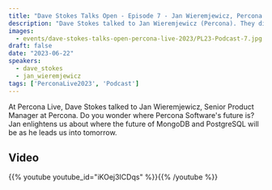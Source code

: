 ```yaml
---
title: "Dave Stokes Talks Open - Episode 7 - Jan Wieremjewicz, Percona - Percona Live 2023"
description: "Dave Stokes talked to Jan Wieremjewicz (Percona). They discussed the future of Percona software."
images:
  - events/dave-stokes-talks-open-percona-live-2023/PL23-Podcast-7.jpg
draft: false
date: "2023-06-22"
speakers:
  - dave_stokes
  - jan_wieremjewicz
tags: ['PerconaLive2023', 'Podcast']
---
```


At Percona Live, Dave Stokes talked to Jan Wieremjewicz, Senior Product Manager at Percona. Do you wonder where Percona Software's future is? Jan enlightens us about where the future of MongoDB and PostgreSQL will be as he leads us into tomorrow.

## Video

{{% youtube youtube_id="iKOej3ICDqs" %}}{{% /youtube %}}